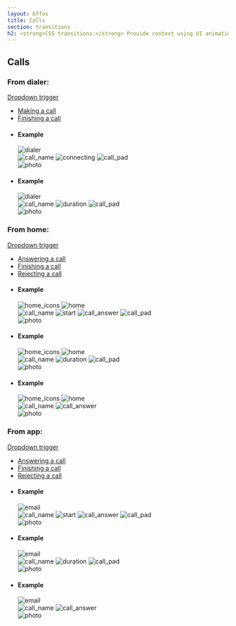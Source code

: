 ```yaml
---
layout: bffos
title: Calls
section: transitions
h2: <strong>CSS transitions:</strong> Provide context using UI animations
---
```


## Calls

### From dialer:

<div class="dropdown">
  <a class="dropdown-toggle" href="#">Dropdown trigger</a>
  <ul class="dropdown-menu">
    <li><a tabindex="-1" href="#calls-dialer-make">Making a call</a></li>
      <li><a tabindex="-1" href="#calls-dialer-finish">Finishing a call</a></li>
  </ul>
</div>
<ul class="dropdown-content">
  <li id="calls-dialer-make">
    <h4>Example</h4>
    <section class="transition">
      <article id="example-call-1" class="phone-frame">
        <div class="play">
          <span class="glow"></span>
          <span class="shape"></span>
        </div>
        <section class="full frame dark">
          <div class="statusbar"></div>
          <div class="apps-container">
            <div id="example-call-1-1" class="app">
              <img src="../images/transitions/dialer.png" alt="dialer">
            </div>
            <div id="example-call-1-2" class="app">
              <img src="../images/transitions/call_name.png" alt="call_name" class="top">
              <img src="../images/transitions/connecting.png" alt="connecting" class="text">
              <img src="../images/transitions/call_pad.png" alt="call_pad" class="bottom">
              <div class="overlay"></div>
                <img src="../images/transitions/photo.png" alt="photo">
            </div>
          </div>
        </section>
      </article>
    </section>
  </li>

  <li id="calls-dialer-finish">
    <h4>Example</h4>
    <section class="transition">
      <article id="example-call-2" class="phone-frame">
        <div class="play yellow">
          <span class="glow"></span>
          <span class="shape"></span>
        </div>
        <section class="full frame dark">
          <div class="statusbar"></div>
          <div class="apps-container">
            <div id="example-call-2-1" class="app">
              <img src="../images/transitions/dialer.png" alt="dialer">
            </div>
            <div id="example-call-2-2" class="app">
              <img src="../images/transitions/call_name.png" alt="call_name" class="top">
              <img src="../images/transitions/duration.png" alt="duration" class="text">
              <img src="../images/transitions/call_pad.png" alt="call_pad" class="bottom">
              <div class="overlay"></div>
                <img src="../images/transitions/photo.png" alt="photo">
            </div>
          </div>
        </section>
      </article>
    </section>
  </li>
</ul>

### From home:

<div class="dropdown">
  <a class="dropdown-toggle" href="#">Dropdown trigger</a>
  <ul class="dropdown-menu">
    <li><a tabindex="-1" href="#calls-home-answer">Answering a call</a></li>
    <li><a tabindex="-1" href="#calls-home-finish">Finishing a call</a></li>
    <li><a tabindex="-1" href="#calls-home-reject">Rejecting a call</a></li>
  </ul>
</div>
<ul class="dropdown-content">
  <li id="calls-home-answer">
    <h4>Example</h4>
    <section class="transition">
      <article id="example-call-3" class="phone-frame">
        <div class="play">
          <span class="glow"></span>
          <span class="shape"></span>
        </div>
        <section class="full frame dark">
          <div class="statusbar"></div>
          <div class="apps-container">
            <div id="example-call-3-1" class="app">
              <img src="../images/transitions/home_icons.png" alt="home_icons" class="icons">
              <img src="../images/transitions/home.png" alt="home">
            </div>
            <div id="example-call-3-2" class="app">
              <img src="../images/transitions/call_name.png" alt="call_name" class="top">
              <img src="../images/transitions/start.png" alt="start" class="text">
              <img src="../images/transitions/call_answer.png" alt="call_answer" class="bottom-1">
              <img src="../images/transitions/call_pad.png" alt="call_pad" class="bottom-2">
              <div class="photo">
                <div class="overlay"></div>
                  <img src="../images/transitions/photo.png" alt="photo">
              </div>
            </div>
          </div>
        </section>
      </article>
    </section>
  </li>

  <li id="calls-home-finish">
    <h4>Example</h4>
    <section class="transition">
      <article id="example-call-4" class="phone-frame">
        <div class="play yellow">
          <span class="glow"></span>
          <span class="shape"></span>
        </div>
        <section class="full frame dark">
          <div class="statusbar"></div>
          <div class="apps-container">
            <div id="example-call-4-1" class="app">
              <img src="../images/transitions/home_icons.png" alt="home_icons" class="icons">
              <img src="../images/transitions/home.png" alt="home">
            </div>
            <div id="example-call-4-2" class="app">
              <img src="../images/transitions/call_name.png" alt="call_name" class="top">
              <img src="../images/transitions/duration.png" alt="duration" class="text">
              <img src="../images/transitions/call_pad.png" alt="call_pad" class="bottom">
              <div class="overlay"></div>
              <img src="../images/transitions/photo.png" alt="photo">
            </div>
          </div>
        </section>
      </article>
    </section>
  </li>

  <li id="calls-home-reject">
    <h4>Example</h4>
    <section class="transition">
      <article id="example-call-5" class="phone-frame">
        <div class="play yellow">
          <span class="glow"></span>
          <span class="shape"></span>
        </div>
        <section class="full frame dark">
          <div class="statusbar"></div>
          <div class="apps-container">
            <div id="example-call-5-1" class="app">
              <img src="../images/transitions/home_icons.png" alt="home_icons" class="icons">
              <img src="../images/transitions/home.png" alt="home">
            </div>
            <div id="example-call-5-2" class="app">
              <img src="../images/transitions/call_name.png" alt="call_name" class="top">
              <img src="../images/transitions/call_answer.png" alt="call_answer" class="bottom">
              <div class="overlay"></div>
              <img src="../images/transitions/photo.png" alt="photo">
            </div>
          </div>
        </section>
      </article>
    </section>
  </li>
</ul>

### From app:

<div class="dropdown">
  <a class="dropdown-toggle" href="#">Dropdown trigger</a>
  <ul class="dropdown-menu">
    <li><a tabindex="-1" href="#calls-app-answer">Answering a call</a></li>
    <li><a tabindex="-1" href="#calls-app-finish">Finishing a call</a></li>
    <li><a tabindex="-1" href="#calls-app-reject">Rejecting a call</a></li>
  </ul>
</div>
<ul class="dropdown-content">
  <li id="calls-app-answer">
    <h4>Example</h4>
    <section class="transition">
      <article id="example-call-6" class="phone-frame">
        <div class="play">
          <span class="glow"></span>
          <span class="shape"></span>
        </div>
        <section class="full frame dark">
          <div class="statusbar"></div>
          <div class="apps-container">
            <div id="example-call-6-1" class="app">
              <div class="overlay"></div>
              <img src="../images/transitions/email.png" alt="email">
            </div>
            <div id="example-call-6-2" class="app">
              <img src="../images/transitions/call_name.png" alt="call_name" class="top">
              <img src="../images/transitions/start.png" alt="start" class="text">
              <img src="../images/transitions/call_answer.png" alt="call_answer" class="bottom-1">
              <img src="../images/transitions/call_pad.png" alt="call_pad" class="bottom-2">
              <div class="photo">
                <div class="overlay"></div>
                  <img src="../images/transitions/photo.png" alt="photo">
              </div>
            </div>
          </div>
        </section>
      </article>
    </section>
  </li>

  <li id="calls-app-finish">
    <h4>Example</h4>
    <section class="transition">
      <article id="example-call-7" class="phone-frame">
        <div class="play yellow">
          <span class="glow"></span>
          <span class="shape"></span>
        </div>
        <section class="full frame dark">
          <div class="statusbar"></div>
          <div class="apps-container">
            <div id="example-call-7-1" class="app">
              <div class="overlay"></div>
              <img src="../images/transitions/email.png" alt="email">
            </div>
            <div id="example-call-7-2" class="app">
              <img src="../images/transitions/call_name.png" alt="call_name" class="top">
              <img src="../images/transitions/duration.png" alt="duration" class="text">
              <img src="../images/transitions/call_pad.png" alt="call_pad" class="bottom">
              <div class="photo">
                <div class="overlay"></div>
                <img src="../images/transitions/photo.png" alt="photo">
              </div>
            </div>
          </div>
        </section>
      </article>
    </section>
  </li>

  <li id="calls-app-reject">
    <h4>Example</h4>
    <section class="transition">
      <article id="example-call-8" class="phone-frame">
        <div class="play yellow">
          <span class="glow"></span>
          <span class="shape"></span>
        </div>
        <section class="full frame dark">
          <div class="statusbar"></div>
          <div class="apps-container">
            <div id="example-call-8-1" class="app">
              <div class="overlay"></div>
              <img src="../images/transitions/email.png" alt="email">
            </div>
            <div id="example-call-8-2" class="app">
              <img src="../images/transitions/call_name.png" alt="call_name" class="top">
              <img src="../images/transitions/call_answer.png" alt="call_answer" class="bottom">
              <div class="photo">
                <div class="overlay"></div>
                  <img src="../images/transitions/photo.png" alt="photo">
              </div>
            </div>
          </div>
        </section>
      </article>
    </section>
  </li>
</ul>
